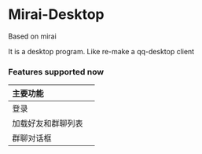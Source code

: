 # Mirai-Desktop
Based on mirai

It is a desktop program. Like re-make a qq-desktop client

### Features supported now

| 主要功能           |      |
| :----------------- | :--: |
| 登录               |      |
| 加载好友和群聊列表 |      |
| 群聊对话框         |      |
